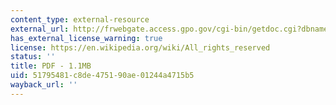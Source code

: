 ```yaml
---
content_type: external-resource
external_url: http://frwebgate.access.gpo.gov/cgi-bin/getdoc.cgi?dbname=111_cong_public_laws&docid=f:publ005.pdf
has_external_license_warning: true
license: https://en.wikipedia.org/wiki/All_rights_reserved
status: ''
title: PDF - 1.1MB
uid: 51795481-c8de-4751-90ae-01244a4715b5
wayback_url: ''
---
```

